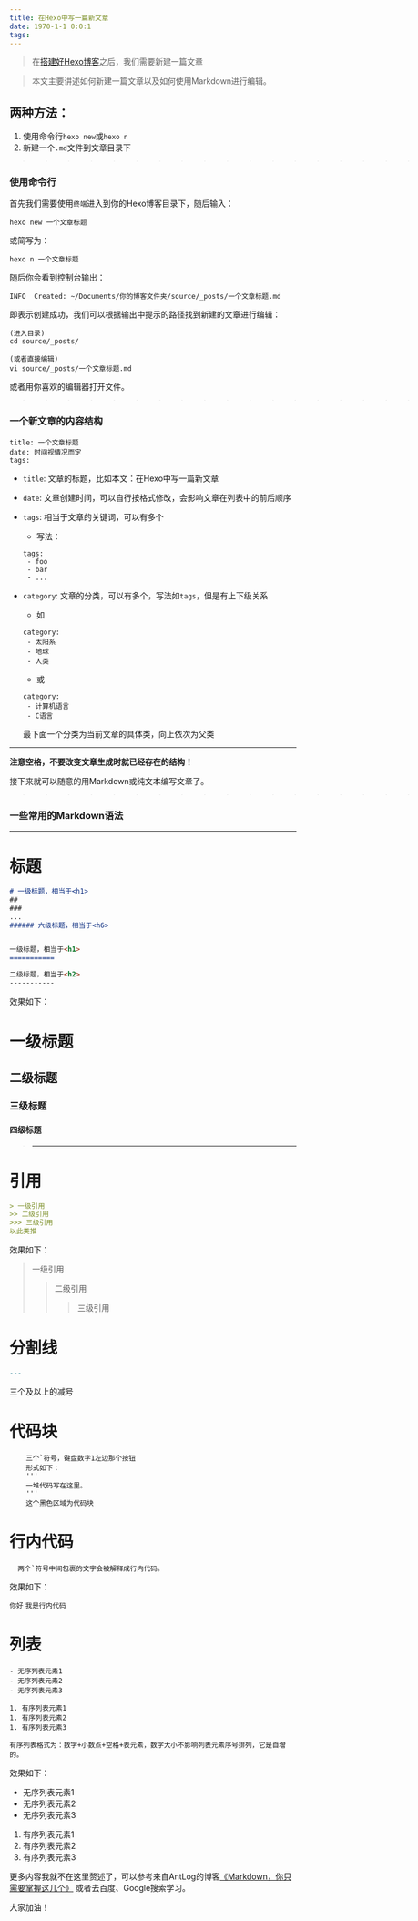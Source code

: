 ```yaml
---
title: 在Hexo中写一篇新文章
date: 1970-1-1 0:0:1
tags:
---
```



>在[搭建好Hexo博客](/1970/01/01/hexoBlog/)之后，我们需要新建一篇文章

>本文主要讲述如何新建一篇文章以及如何使用Markdown进行编辑。

## **两种方法：**

1. 使用命令行`hexo new`或`hexo n`
2. 新建一个`.md`文件到文章目录下


<!-- more -->



>>>>>>>>>>>>>>>>>>>>>>>>>>> ---

### 使用命令行

首先我们需要使用`终端`进入到你的Hexo博客目录下，随后输入：

```
hexo new 一个文章标题
```

或简写为：

```
hexo n 一个文章标题
```

随后你会看到控制台输出：

```
INFO  Created: ~/Documents/你的博客文件夹/source/_posts/一个文章标题.md
```
即表示创建成功，我们可以根据输出中提示的路径找到新建的文章进行编辑：

```
(进入目录)
cd source/_posts/
```
```
(或者直接编辑)
vi source/_posts/一个文章标题.md
```

或者用你喜欢的编辑器打开文件。

>>>>>>>>>>>>>>>>>>>>>>>>>>> ---

### 一个新文章的内容结构

```
title: 一个文章标题
date: 时间视情况而定
tags:
```

- `title`: 文章的标题，比如本文：在Hexo中写一篇新文章
- `date`: 文章创建时间，可以自行按格式修改，会影响文章在列表中的前后顺序
- `tags`: 相当于文章的关键词，可以有多个
    - 写法：
    ```
    tags:
     - foo
     - bar
     - ...
     ```
- `category`: 文章的分类，可以有多个，写法如`tags`，但是有上下级关系
    - 如
    ```
    category:
     - 太阳系
     - 地球
     - 人类
     ```
    - 或

    ```
    category:
     - 计算机语言
     - C语言
     ```
     最下面一个分类为当前文章的具体类，向上依次为父类

---

**注意空格，不要改变文章生成时就已经存在的结构！**

接下来就可以随意的用Markdown或纯文本编写文章了。

>>>>>>>>>>>>>>>>>>>>>>>>>>> ---

### 一些常用的Markdown语法


---


# 标题

```md
# 一级标题，相当于<h1>
##
###
...
###### 六级标题，相当于<h6>


一级标题，相当于<h1>
===========

二级标题，相当于<h2>
-----------
```
效果如下：

# 一级标题
## 二级标题
### 三级标题
#### 四级标题

> ---

# 引用

```md
> 一级引用
>> 二级引用
>>> 三级引用
以此类推
```
效果如下：

> 一级引用
>> 二级引用
>>> 三级引用

# 分割线

```md
---
```

三个及以上的减号

# 代码块

```
    三个`符号，键盘数字1左边那个按钮
    形式如下：
    '''
    一堆代码写在这里。
    '''
    这个黑色区域为代码块
```

# 行内代码

```
  两个`符号中间包裹的文字会被解释成行内代码。
```

效果如下：

`你好` `我是行内代码`


# 列表

```
- 无序列表元素1
- 无序列表元素2
- 无序列表元素3

1. 有序列表元素1
1. 有序列表元素2
1. 有序列表元素3

有序列表格式为：数字+小数点+空格+表元素，数字大小不影响列表元素序号排列，它是自增的。
```
效果如下：

- 无序列表元素1
- 无序列表元素2
- 无序列表元素3


1. 有序列表元素1
1. 有序列表元素2
1. 有序列表元素3


更多内容我就不在这里赘述了，可以参考来自AntLog的博客[《Markdown，你只需要掌握这几个》](http://www.cnblogs.com/crazyant007/p/4220066.html?utm_source=tuicool&utm_medium=referral) 或者去百度、Google搜索学习。

大家加油！
